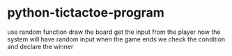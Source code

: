 # python-tictactoe-program
use random function
draw the board
get the input from the player
now the system will have random input
when the game ends 
we check the condition and declare the winner
